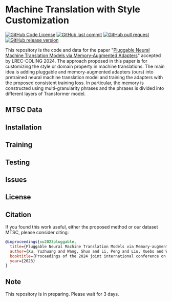 # Machine Translation with Style Customization

[![GitHub Code License](https://img.shields.io/github/license/xuyuzhuang11/StyleMT)](LICENSE)
[![GitHub last commit](https://img.shields.io/github/last-commit/xuyuzhuang11/StyleMT)](https://github.com/xuyuzhuang11/StyleMT/commits/main)
[![GitHub pull request](https://img.shields.io/badge/PRs-welcome-blue)](https://github.com/xuyuzhuang11/StyleMT/pulls)
[![GitHub release version](https://img.shields.io/github/v/release/xuyuzhuang11/StyleMT)](https://github.com/xuyuzhuang11/StyleMT)

This repository is the code and data for the paper "[Pluggable Neural Machine Translation Models via Memory-Augmented Adapters](https://arxiv.org/abs/2307.06029)" accepted by LREC-COLING 2024. The approach proposed in this paper is for customizing the style or domain property in machine translations. The main idea is adding pluggable and memory-augmented adapters (ours) into pretrained neural machine translation model and training the adapters with the proposed consistent training loss. In particular, the memory is constructed using multi-granularity phrases and the phrases is divided into different layers of Transformer model.

## MTSC Data

## Installation

## Training

## Testing

## Issues

## License

## Citation

If you found this work useful, either the proposed method or our dataset MTSC, please consider citing:

```bibtex
@inproceedings{xu2023pluggable,
  title={Pluggable Neural Machine Translation Models via Memory-augmented Adapters},
  author={Xu, Yuzhuang and Wang, Shuo and Li, Peng and Liu, Xuebo and Wang, Xiaolong and Liu, Weidong and Liu, Yang},
  booktitle={Proceedings of the 2024 joint international conference on computational linguistics, language resources and evaluation},
  year={2023}
}
```

## Note

This repository is in preparing. Please wait for 3 days.